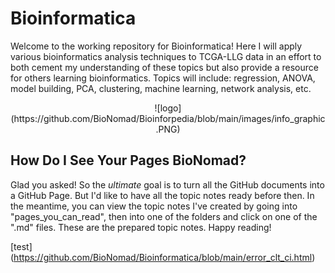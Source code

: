 
# Bioinformatica

Welcome to the working repository for Bioinformatica! Here I will apply various bioinformatics analysis techniques to TCGA-LLG data in an effort to both cement my understanding of these topics but also provide a resource for others learning bioinformatics. Topics will include: regression, ANOVA, model building, PCA, clustering, machine learning, network analysis, etc.

<p align="center">
    ![logo](https://github.com/BioNomad/Bioinforpedia/blob/main/images/info_graphic.PNG)
</p>

## How Do I See Your Pages BioNomad?

Glad you asked! So the *ultimate* goal is to turn all the GitHub documents into a GitHub Page. But I'd like to have all the topic notes ready before then. In the meantime, you can view the topic notes I've created by going into "pages_you_can_read", then into one of the folders and click on one of the ".md" files. These are the prepared topic notes. Happy reading!

[test] (https://github.com/BioNomad/Bioinformatica/blob/main/error_clt_ci.html)

